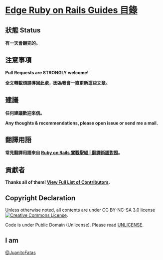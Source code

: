 # [Edge Ruby on Rails Guides 目錄](/guides/index.md)

## 狀態 Status

**有一天會翻完的。**

## 注意事項

**Pull Requests are STRONGLY welcome!**

**全文轉載煩請導回此處，因為我會一直更新這些文章。**

## 建議

**任何建議歡迎來信。**

**Any thoughts & recommendations, please open issue or send me a mail.**

## 翻譯用語

**常見翻譯用語來自 [Ruby on Rails 實戰聖經 | 翻譯術語對照](http://ihower.tw/rails3/translation.html)。**

## 貢獻者

**Thanks all of them! [View Full List of Contributors](https://github.com/JuanitoFatas/Guides/graphs/contributors).**

## Copyright Declaration

Unless otherwise noted, all contents are under CC BY-NC-SA 3.0 license <a rel="license" href="http://creativecommons.org/licenses/by-nc-sa/3.0/deed"><img alt="Creative Commons License" style="border-width:0" src="http://i.creativecommons.org/l/by-nc/3.0/88x31.png" /></a>.

Code is under Public Domain (Unlicense). Please read [UNLICENSE](/UNLICENSE).

## I am

[@JuanitoFatas](https://twitter.com/JuanitoFatas)